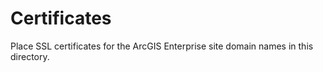 # Certificates

Place SSL certificates for the ArcGIS Enterprise site domain names in this directory.
